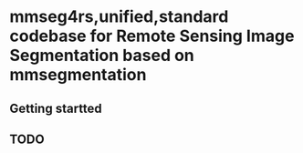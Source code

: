 # mmseg4rs,unified,standard codebase for Remote Sensing Image Segmentation based on mmsegmentation

## Getting startted

## TODO

